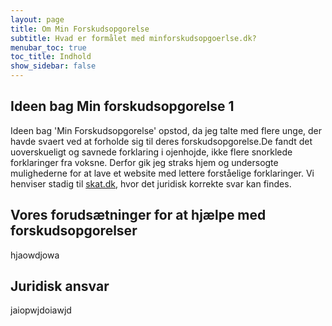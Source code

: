 ```yaml
---
layout: page
title: Om Min Forskudsopgorelse
subtitle: Hvad er formålet med minforskudsopgoerlse.dk?
menubar_toc: true
toc_title: Indhold
show_sidebar: false
---
```


## Ideen bag Min forskudsopgorelse 1

Ideen bag 'Min Forskudsopgorelse' opstod, da jeg talte med flere unge, der havde svaert ved at forholde sig til deres forskudsopgorelse.De fandt det uoverskueligt og savnede forklaring i ojenhojde, ikke flere snorklede forklaringer fra voksne.
Derfor gik jeg straks hjem og undersogte mulighederne for at lave et website med lettere forståelige forklaringer. Vi henviser stadig til [skat.dk](https://www.skat.dk), hvor det juridisk korrekte svar kan findes.

## Vores forudsætninger for at hjælpe med forskudsopgorelser
hjaowdjowa

## Juridisk ansvar
jaiopwjdoiawjd
